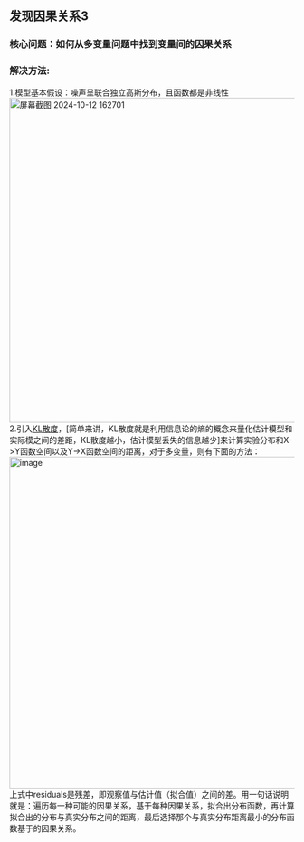 ## 发现因果关系3
### 核心问题：如何从多变量问题中找到变量间的因果关系
### 解决方法:  
1.模型基本假设：噪声呈联合独立高斯分布，且函数都是非线性  
<img width="575" alt="屏幕截图 2024-10-12 162701" src="https://github.com/user-attachments/assets/f43adf0f-8425-45ac-a1b6-a788ff507fd2">  
2.引入[KL散度](https://zhuanlan.zhihu.com/p/100676922)，[简单来讲，KL散度就是利用信息论的熵的概念来量化估计模型和实际模之间的差距，KL散度越小，估计模型丢失的信息越少]来计算实验分布和X->Y函数空间以及Y->X函数空间的距离，对于多变量，则有下面的方法：  
<img width="587" alt="image" src="https://github.com/user-attachments/assets/282c64a6-37b6-4ec5-8680-b2167afe9bd0">  
上式中residuals是残差，即观察值与估计值（拟合值）之间的差。用一句话说明就是：遍历每一种可能的因果关系，基于每种因果关系，拟合出分布函数，再计算拟合出的分布与真实分布之间的距离，最后选择那个与真实分布距离最小的分布函数基于的因果关系。
